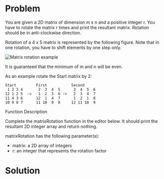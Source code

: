 # Problem
You are given a 2D matrix of dimension m x n and a positive integer r.
You have to rotate the matrix r times and print the resultant matrix. Rotation should be in anti-clockwise direction.

Rotation of a 4 x 5 matrix is represented by the following figure. Note that in one rotation, you have to shift elements by one step only.

![Matrix rotation example](https://hr-challenge-images.s3.amazonaws.com/2517/matrix-rotation.png)

It is guaranteed that the minimum of m and n will be even.

As an example rotate the Start matrix by 2:
````
Start         First           Second
 1 2 3 4       2  3  4  5      3  4  5  6
12 1 2 5  ->   1  2  3  6 ->   2  3  4  7
11 4 3 6      12  1  4  7      1  2  1  8
10 9 8 7      11 10  9  8     12 11 10  9
````

Function Description

Complete the matrixRotation function in the editor below. It should print the resultant 2D integer array and return nothing.

matrixRotation has the following parameter(s):

* matrix: a 2D array of integers
* r: an integer that represents the rotation factor

# Solution

